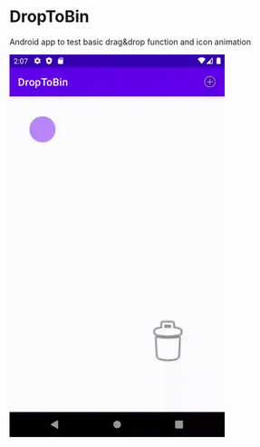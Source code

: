# DropToBin
Android app to test basic drag&drop function and icon animation

<img src="./doc/dragdrop.gif" width="380" /> 

